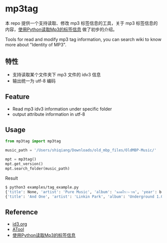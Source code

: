 # mp3tag

本 repo 提供一个支持读取、修改 mp3 标签信息的工具，关于 mp3 标签信息的内容，[使用Python读取Mp3的标签信息](http://www.edulinks.cn/2018/06/22/20180622-python-read-id3v1-tag/) 做了初步的介绍。

Tools for read and modify mp3 tag information, you can search wiki to know more about "Identity of MP3".

## 特性
* 支持读取某个文件夹下 mp3 文件的 idv3 信息
* 输出统一为 utf-8 编码

## Feature
* Read mp3 idv3 information under specific folder
* output attribute information in utf-8

## Usage

```python
from mp3tag import mp3tag

music_path = '/Users/shiqiang/Downloads/old_mbp_files/OldMBP-Music/'

mpt = mp3tag()
mpt.get_version()
mpt.search_folder(music_path)
```

Result

```sh
$ python3 examples/tag_example.py
{'title': None, 'artist': 'Pure Music', 'album': 'นลตไร๛ว๚', 'year': b'', 'comment': b'', 'genre': 0}
{'title': 'And One', 'artist': 'Linkin Park', 'album': 'Underground 1.0', 'year': b'', 'comment': b'', 'genre': 0}

```


## Reference
* [id3.org](https://id3.org/Home)
* [ATool](https://github.com/Am0xil/ATool)
* [使用Python读取Mp3的标签信息](http://www.edulinks.cn/2018/06/22/20180622-python-read-id3v1-tag/)